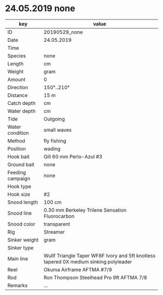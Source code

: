 # 24.05.2019 none

key | value |
----|-------|
ID | 20190529_none |
Date | 24.05.2019 |
Time | |
Species | none |
Length | cm |
Weight | gram |
Amount | 0 |
Direction | 150°..210° |
Distance | 15 m |
Catch depth | cm |
Water depth | cm |
Tide | Outgoing |
Water condition | small waves |
Method | fly fishing |
Position | wading |
Hook bait | Gill 60 mm Perlo-Azul #3 |
Ground bait | none |
Feeding campaign | none |
Hook type | |
Hook size | #2 |
Snood length | 100 cm |
Snood line | 0.30 mm Berkeley Trilene Sensation Fluorocarbon |
Snood color | transparent |
Rig | Streamer |
Sinker weight | gram |
Sinker type | |
Main line | Wullf Triangle Taper WF8F Ivory and 5ft knotless tapered 0X medium sinking polyleader |
Reel | Okuma Airframe AFTMA #7/9 |
Rod | Ron Thompson Steelhead Pro 9ft AFTMA 7/8 |
Remarks | ... |
